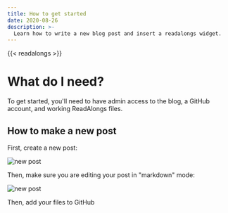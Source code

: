 ```yaml
---
title: How to get started
date: 2020-08-26
description: >-
  Learn how to write a new blog post and insert a readalongs widget.
---
```


{{< readalongs >}}

# What do I need?

To get started, you'll need to have admin access to the blog, a GitHub account, and working ReadAlongs files.

## How to make a new post

First, create a new post:

![new post](/img/new-post.png)

Then, make sure you are editing your post in "markdown" mode:

![new post](/img/markdown-mode.png)

Then, add your files to GitHub


